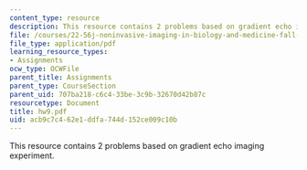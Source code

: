 ```yaml
---
content_type: resource
description: This resource contains 2 problems based on gradient echo imaging experiment.
file: /courses/22-56j-noninvasive-imaging-in-biology-and-medicine-fall-2005/acb9c7c462e1ddfa744d152ce009c10b_hw9.pdf
file_type: application/pdf
learning_resource_types:
- Assignments
ocw_type: OCWFile
parent_title: Assignments
parent_type: CourseSection
parent_uid: 707ba218-c6c4-33be-3c9b-32670d42b87c
resourcetype: Document
title: hw9.pdf
uid: acb9c7c4-62e1-ddfa-744d-152ce009c10b
---
```

This resource contains 2 problems based on gradient echo imaging experiment.

